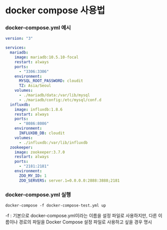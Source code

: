 # docker compose 사용법

### docker-compose.yml 예시
```yml
version: "3"

services:
  mariadb:
    image: mariadb:10.5.10-focal
    restart: always
    ports:
      - "3306:3306"
    environment:
      MYSQL_ROOT_PASSWORD: cloudit
      TZ: Asia/Seoul
    volumes:
      - ./mariadb/data:/var/lib/mysql
      - ./mariadb/config:/etc/mysql/conf.d
  influxdb:
    image: influxdb:1.8.6
    restart: always
    ports:
      - "8086:8086"
    environment:
      INFLUXDB_DB: cloudit
    volumes:
      - ./influxdb:/var/lib/influxdb
  zookeeper:
    image: zookeeper:3.7.0
    restart: always
    ports:
      - "2181:2181"
    environment:
      ZOO_MY_ID: 1
      ZOO_SERVERS: server.1=0.0.0.0:2888:3888;2181
```

### docker-compose.yml 실행
```
docker-compose -f docker-compose-test.yml up
```

-f : 기본으로 docker-compose.yml이라는 이름을 설정 파일로 사용하지만, 다른 이름이나 경로의 파일을 Docker Compose 설정 파일로 사용하고 싶을 경우 명시
        
